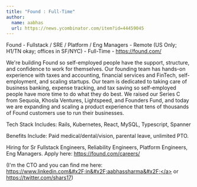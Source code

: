 ```yaml
---
title: "Found : Full-Time"
author:
  name: aabhas
  url: https://news.ycombinator.com/item?id=44459045
---
```

Found - Fullstack &#x2F; SRE &#x2F; Platform &#x2F; Eng Managers - Remote (US Only; H1&#x2F;TN okay; offices in SF&#x2F;NYC) - Full-Time - <a href="https:&#x2F;&#x2F;found.com&#x2F;" rel="nofollow">https:&#x2F;&#x2F;found.com&#x2F;</a>

We&#x27;re building Found so self-employed people have the support, structure, and confidence to work for themselves. Our founding team has hands-on experience with taxes and accounting, financial services and FinTech, self-employment, and scaling startups. Our team is dedicated to taking care of business banking, expense tracking, and tax saving so self-employed people have more time to do what they do best. We raised our Series C from Sequoia, Khosla Ventures, Lightspeed, and Founders Fund, and today we are expanding and scaling a product experience that tens of thousands of Found customers use to run their businesses.

Tech Stack Includes: Rails, Kubernetes, React, MySQL, Typescript, Spanner

Benefits Include: Paid medical&#x2F;dental&#x2F;vision, parental leave, unlimited PTO.

Hiring for Sr Fullstack Engineers, Reliability Engineers, Platform Engineers, Eng Managers. Apply here: <a href="https:&#x2F;&#x2F;found.com&#x2F;careers&#x2F;" rel="nofollow">https:&#x2F;&#x2F;found.com&#x2F;careers&#x2F;</a>

(I&#x27;m the CTO and you can find me here: <a href="https:&#x2F;&#x2F;www.linkedin.com&#x2F;in&#x2F;aabhassharma&#x2F;" rel="nofollow">https:&#x2F;&#x2F;www.linkedin.com&#x2F;in&#x2F;aabhassharma&#x2F;</a> or <a href="https:&#x2F;&#x2F;twitter.com&#x2F;shars17" rel="nofollow">https:&#x2F;&#x2F;twitter.com&#x2F;shars17</a>)
<JobApplication />

